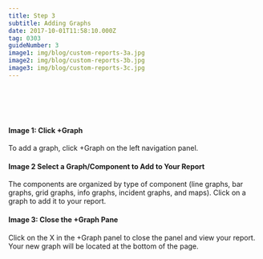 ```yaml
---
title: Step 3
subtitle: Adding Graphs
date: 2017-10-01T11:58:10.000Z
tag: 0303
guideNumber: 3
image1: img/blog/custom-reports-3a.jpg
image2: img/blog/custom-reports-3b.jpg
image3: img/blog/custom-reports-3c.jpg
---
```


# &nbsp; 
#### Image 1: Click +Graph
To add a graph, click +Graph on the left navigation panel.

#### Image 2 Select a Graph/Component to Add to Your Report
The components are organized by type of component (line graphs, bar graphs, grid graphs, info graphs, incident graphs, and maps). Click on a graph to add it to your report.

#### Image 3: Close the +Graph Pane
Click on the X in the +Graph panel to close the panel and view your report. Your new graph will be located at the bottom of the page.
